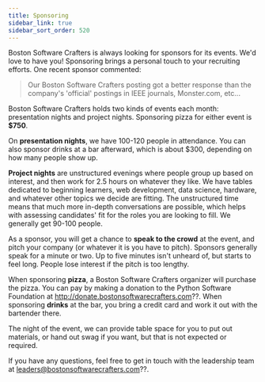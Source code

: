 ```yaml
---
title: Sponsoring
sidebar_link: true
sidebar_sort_order: 520
---
```


Boston Software Crafters is always looking for sponsors for its events. We'd love to have you! Sponsoring brings a personal touch to your recruiting efforts. One recent sponsor commented:

> Our Boston Software Crafters posting got a better response than the company's 'official' postings in IEEE journals, Monster.com, etc...

Boston Software Crafters holds two kinds of events each month: presentation nights and project nights. Sponsoring pizza for either event is **$750**.

On **presentation nights**, we have 100-120 people in attendance. You can also sponsor drinks at a bar afterward, which is about $300, depending on how many people show up.

**Project nights** are unstructured evenings where people group up based on interest, and then work for 2.5 hours on whatever they like. We have tables dedicated to beginning learners, web development, data science, hardware, and whatever other topics we decide are fitting. The unstructured time means that much more in-depth conversations are possible, which helps with assessing candidates' fit for the roles you are looking to fill. We generally get 90-100 people.

As a sponsor, you will get a chance to **speak to the crowd** at the event, and pitch your company (or whatever it is you have to pitch). Sponsors generally speak for a minute or two. Up to five minutes isn't unheard of, but starts to feel long. People lose interest if the pitch is too lengthy.

When sponsoring **pizza**, a Boston Software Crafters organizer will purchase the pizza.  You can pay by making a donation to the Python Software Foundation at <http://donate.bostonsoftwarecrafters.com>??. When sponsoring **drinks** at the bar, you bring a credit card and work it out with the bartender there.

The night of the event, we can provide table space for you to put out materials, or hand out swag if you want, but that is not expected or required.

If you have any questions, feel free to get in touch with the leadership team at <leaders@bostonsoftwarecrafters.com>??.
